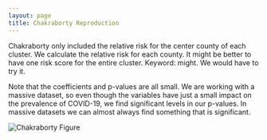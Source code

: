 ```yaml
---
layout: page
title: Chakraborty Reproduction
---
```

Chakraborty only included the relative risk for the center county of each cluster.
We calculate the relative risk for each county.
It might be better to have one risk score for the entire cluster. Keyword: might. We would have to try it.


Note that the coefficients and p-values are all small. We are working with a massive dataset, so even though the variables have just a small impact on the prevalence of COVID-19, we find significant levels in our p-values. In massive datasets we can almost always find something that is significant.


![Chakraborty Figure](assets/chakroborty_figure.png)
